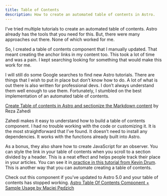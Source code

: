 ```yaml
---
title: Table of Contents
description: How to create an automated table of contents in Astro.
---
```


I’ve tried multiple tutorials to create an automated table of contents. Astro already has the tools that you need for this. But, there were many approaches out there. None of which worked for me.

So, I created a table of contents component that I manually updated. That meant creating the anchor links in my content too. This took a lot of time and was a pain. I kept searching looking for something that would make this work for me.

I will still do some Google searches to find new Astro tutorials. There are things that I wish to put in place but don’t know how to do. A lot of what is out there is also written for professional devs. I don’t always understand them well enough to use them. Fortunately, I stumbled on the best implementation of an automated table of contents.

[Create Table of contents in Astro and sectionize the Markdown content](https://medium.com/@rezahedi/how-to-build-table-of-contents-in-astro-and-sectionize-the-markdown-content-78bee84e6a7f) by Reza Zahedi

Zahedi makes it easy to understand how to build a table of contents component. I had no trouble working with the code or customizing it. It is the most straightforward that I’ve found. It doesn’t need to install any dependencies. It works with the functions already built into Astro.

As a bonus, they also share how to create JavaScript for an observer. You can style the link in your table of contents when you scroll to a section divided by a header. This is a neat effect and helps people track their place in your articles. You can see it in[ practice in this tutorial from Kevin Drum](https://kld.dev/building-table-of-contents/). This is another way that you can automate creating a table of contents.

Check out this component if you've updated to Astro 5.0 and your table of contents has stopped working.
[Astro Table Of Contents Component + Sample Usage by Maciej Pędzich](https://gist.github.com/maciejpedzich/000da5c6b3a91290d49a91c9fe940ca3)
